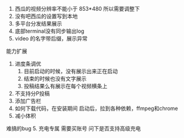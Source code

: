 1. 西瓜的视频分辨率不能小于 853*480 所以需要调整下
2. 没有吧西瓜的设置写到本地
3. 多平台分发结果展示
4. 底部terminal没有同步输出log
5. video 的名字带后缀，展示异常

能力扩展
1. 进度条调优
   1. 目前启动的时候，没有展示出来正在启动
   2. 结束的时候也没有文字展示
   3. 投稿结果么有展示在每个视频横条上
2. 不支持分P投稿
3. 添加广告栏
4. 如何下载代码，在安装期间
  启动后，拉到各种依赖，ffmpeg和chrome
1. 减小体积

难搞的bug
5. 充电专属
  需要买账号
  问下是否支持高级充电
